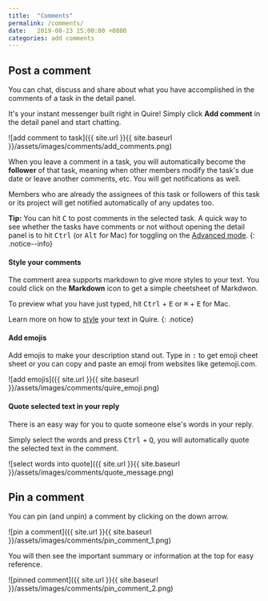 ```yaml
---
title:  "Comments"
permalink: /comments/
date:   2019-08-23 15:00:00 +0800
categories: add comments
---
```

## Post a comment

You can chat, discuss and share about what you have accomplished in the comments of a task in the detail panel.

It's your instant messenger built right in Quire! Simply click **Add comment** in the detail panel and start chatting.

![add comment to task]({{ site.url }}{{ site.baseurl }}/assets/images/comments/add_comments.png)

When you leave a comment in a task, you will automatically become the **follower** of that task, meaning when other members modify the task's due date or leave another comments, etc. You will get notifications as well. 

Members who are already the assignees of this task or followers of this task or its project will get notified automatically of any updates too.

**Tip:** You can hit <kbd>C</kbd> to post comments in the selected task. A quick way to see whether the tasks have comments or not without opening the detail panel is to hit <kbd>Ctrl</kbd> (or <kbd>Alt</kbd> for Mac) for toggling on the [Advanced mode](/guide/advanced-mode/). 
{: .notice--info}

#### Style your comments

The comment area supports markdown to give more styles to your text. You could click on the **Markdown** icon to get a simple cheetsheet of Markdwon.

To preview what you have just typed, hit <kbd>Ctrl</kbd> + <kbd>E</kbd> or <kbd>⌘</kbd> + <kbd>E</kbd> for Mac.

Learn more on how to [style](/guide/styling/) your text in Quire. 
{: .notice}

#### Add emojis

Add emojis to make your description stand out. Type in <kbd>:</kbd> to get emoji cheet sheet or you can copy and paste an emoji from websites like getemoji.com. 

![add emojis]({{ site.url }}{{ site.baseurl }}/assets/images/comments/quire_emoji.png)

#### Quote selected text in your reply

There is an easy way for you to quote someone else's words in your reply.

Simply select the words and press <kbd>Ctrl</kbd> + <kbd>Q</kbd>, you will automatically quote the selected text in the comment.

![select words into quote]({{ site.url }}{{ site.baseurl }}/assets/images/comments/quote_message.png)


## Pin a comment

You can pin (and unpin) a comment by clicking on the down arrow. 

![pin a comment]({{ site.url }}{{ site.baseurl }}/assets/images/comments/pin_comment_1.png)

You will then see the important summary or information at the top for easy reference.

![pinned comment]({{ site.url }}{{ site.baseurl }}/assets/images/comments/pin_comment_2.png)